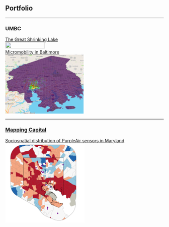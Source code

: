 <link href="/assets/style.scss" rel="stylesheet"></link>

## Portfolio

---

### UMBC
[The Great Shrinking Lake](/381_proj)<br/>
[<img src="381_proj/images/true_color.gif" width = "50%" height = "50%"/>](/381_proj/)<br/>
[Micromobility in Baltimore](/finalproj/index.md)<br/>
[<img src="finalproj/images/Screenshot 2022-05-09 131724.png" width = "49.5%" height = "50%"/>](/finalproj/index.md)

---

### [Mapping Capital](https://mapping.capital)

[Sociospatial distribution of PurpleAir sensors in Maryland](/dss/purple.md) <br/>
<a href="/finalproj/index.md"><img src="images/it worked MHI.png?raw=true" width = "50%" height = "50%"/></a>

